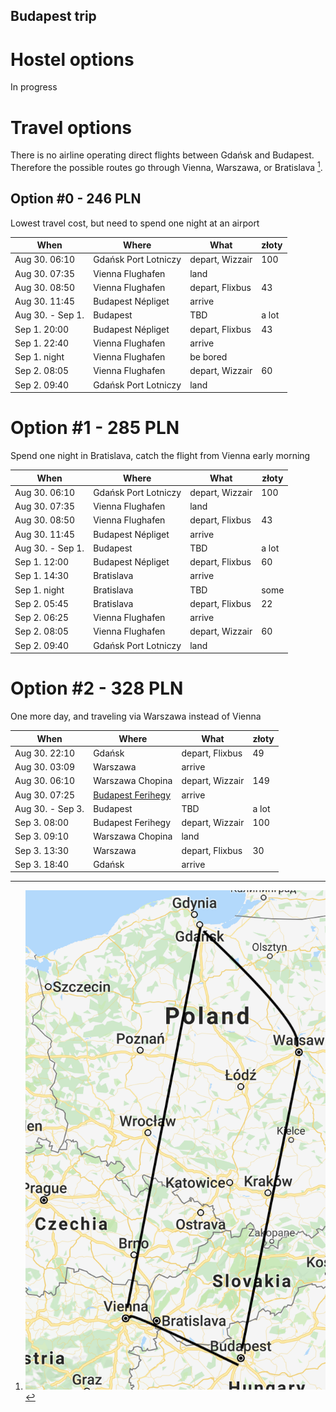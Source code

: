 ## Budapest trip

# Hostel options
 In progress

# Travel options

There is no airline operating direct flights between Gdańsk and Budapest.
Therefore the possible routes go through Vienna, Warszawa, or Bratislava [^1].

## Option #0 - 246 PLN
Lowest travel cost, but need to spend one night at an airport

| When | Where | What | złoty |
|------|-------|--------|--------|
| Aug 30. 06:10 | Gdańsk Port Lotniczy | depart, Wizzair | 100
| Aug 30. 07:35 | Vienna Flughafen | land | |
| Aug 30. 08:50 | Vienna Flughafen | depart, Flixbus | 43
| Aug 30. 11:45 | Budapest Népliget | arrive |
| Aug 30. - Sep 1. | Budapest | TBD | a lot |
| Sep  1. 20:00 | Budapest Népliget | depart, Flixbus | 43
| Sep  1. 22:40 | Vienna Flughafen | arrive |
| Sep  1. night | Vienna Flughafen | be bored |
| Sep  2. 08:05 | Vienna Flughafen | depart, Wizzair | 60
| Sep  2. 09:40 | Gdańsk Port Lotniczy | land |

# Option #1 - 285 PLN
Spend one night in Bratislava, catch the flight from Vienna early morning

| When | Where | What | złoty |
|------|-------|--------|--------|
| Aug 30. 06:10 | Gdańsk Port Lotniczy | depart, Wizzair | 100
| Aug 30. 07:35 | Vienna Flughafen | land | |
| Aug 30. 08:50 | Vienna Flughafen | depart, Flixbus | 43
| Aug 30. 11:45 | Budapest Népliget | arrive |
| Aug 30. - Sep 1. | Budapest | TBD | a lot |
| Sep  1. 12:00 | Budapest Népliget | depart, Flixbus | 60
| Sep  1. 14:30 | Bratislava | arrive |
| Sep  1. night | Bratislava | TBD | some |
| Sep  2. 05:45 | Bratislava | depart, Flixbus | 22
| Sep  2. 06:25 | Vienna Flughafen | arrive |
| Sep  2. 08:05 | Vienna Flughafen | depart, Wizzair | 60
| Sep  2. 09:40 | Gdańsk Port Lotniczy | land |

# Option #2 - 328 PLN
One more day, and traveling via Warszawa instead of Vienna

| When | Where | What | złoty |
|------|-------|--------|--------|
| Aug 30. 22:10 | Gdańsk | depart, Flixbus | 49
| Aug 30. 03:09 | Warszawa  | arrive | |
| Aug 30. 06:10 | Warszawa Chopina | depart, Wizzair | 149
| Aug 30. 07:25 | [Budapest Ferihegy](https://en.wikipedia.org/wiki/Budapest_Ferenc_Liszt_International_Airport) | arrive |
| Aug 30. - Sep 3. | Budapest | TBD | a lot |
| Sep  3. 08:00 | Budapest Ferihegy | depart, Wizzair | 100
| Sep  3. 09:10 | Warszawa Chopina | land |
| Sep  3. 13:30 | Warszawa | depart, Flixbus | 30
| Sep  3. 18:40 | Gdańsk | arrive |

[^1]: ![](https://github.com/GBuella/BP_trip/blob/master/map.png)

[^2]: To get from Vienna to Budapest:
![](https://github.com/GBuella/BP_trip/blob/master/VI2BP.png)

[^3]: To get from Budapest to Bratislava and then to Vienna:
![](https://github.com/GBuella/BP_trip/blob/master/BP2VI.png)
